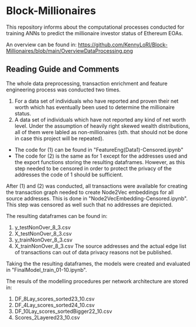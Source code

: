 # Block-Millionaires
This repository informs about the computational processes conducted for training ANNs to predict the millionaire investor status of Ethereum EOAs.

An overview can be found in: https://github.com/KennyLoRI/Block-Millionaires/blob/main/OverviewDataProcessing.png

## Reading Guide and Comments
The whole data preprocessing, transaction enrichment and feature engineering process was conducted two times. 
1. For a data set of individuals who have reported and proven their net worth which has eventually been used to determine the millionaire status. 
2. A data set of individuals which have not reported any kind of net worth level. Under the assumption of heavily right skewed wealth distributions, all of them were labled as non-millionaires (sth. that should not be done in case this project will be repeated).

- The code for (1) can be found in "FeatureEng(Data1)-Censored.ipynb"
- The code for (2) is the same as for 1 except for the addresses used and the export functions storing the resulting dataframes. However, as this step needed to be censored in order to protect the privacy of the addresses the code of 1 should be sufficient.

After (1) and (2) was conducted, all transactions were available for creating the transaction graph needed to create Node2Vec embeddings for all source addresses. This is done in "Node2VecEmbedding-Censored.ipynb". This step was censored as well such that no addresses are depicted.

The resulting dataframes can be found in: 
1. y_testNonOver_8_3.csv
2. X_testNonOver_8_3.csv
3. y_trainNonOver_8_3.csv
4. X_trainNonOver_8_3.csv
The source addresses and the actual edge list of transactions can out of data privacy reasons not be published.

Taking the the resulting dataframes, the models were created and evaluated in "FinalModel_train_01-10.ipynb". 

The resuls of the modelling procedures per network architecture are stored in: 
1. DF_8Lay_scores_sorted23_10.csv
2. DF_4Lay_scores_sorted24_10.csv
3. DF_10Lay_scores_sortedBigger22_10.csv
4. Scores_2Layered23_10.csv




